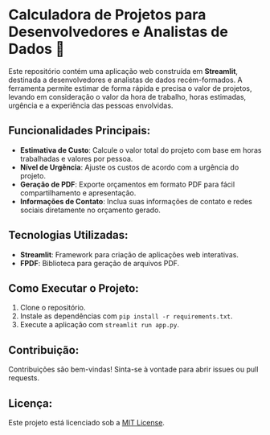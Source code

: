 # Calculadora de Projetos para Desenvolvedores e Analistas de Dados 🚀

Este repositório contém uma aplicação web construída em **Streamlit**, destinada a desenvolvedores e analistas de dados recém-formados. A ferramenta permite estimar de forma rápida e precisa o valor de projetos, levando em consideração o valor da hora de trabalho, horas estimadas, urgência e a experiência das pessoas envolvidas.

## Funcionalidades Principais:
- **Estimativa de Custo**: Calcule o valor total do projeto com base em horas trabalhadas e valores por pessoa.
- **Nível de Urgência**: Ajuste os custos de acordo com a urgência do projeto.
- **Geração de PDF**: Exporte orçamentos em formato PDF para fácil compartilhamento e apresentação.
- **Informações de Contato**: Inclua suas informações de contato e redes sociais diretamente no orçamento gerado.

## Tecnologias Utilizadas:
- **Streamlit**: Framework para criação de aplicações web interativas.
- **FPDF**: Biblioteca para geração de arquivos PDF.

## Como Executar o Projeto:
1. Clone o repositório.
2. Instale as dependências com `pip install -r requirements.txt`.
3. Execute a aplicação com `streamlit run app.py`.

## Contribuição:
Contribuições são bem-vindas! Sinta-se à vontade para abrir issues ou pull requests.

## Licença:
Este projeto está licenciado sob a [MIT License](LICENSE).

